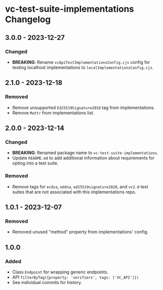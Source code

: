# vc-test-suite-implementations Changelog

## 3.0.0 - 2023-12-27

### Changed
- **BREAKING**: Rename `vcApiTestImplementationsConfig.cjs` config for testing
  localhost implementations to `localImplementationsConfig.cjs`.

## 2.1.0 - 2023-12-18

### Removed
- Remove unsupported `Ed25519Signature2018` tag from implementations.
- Remove `Mattr` from implementations list.

## 2.0.0 - 2023-12-14

### Changed
- **BREAKING**: Renamed package name to `vc-test-suite-implementations`.
- Update `README.md` to add additional information about requirements for
  opting into a test suite.

### Removed
- Remove tags for `ecdsa`, `eddsa`, `ed25519signature2020`, and `vc2.0` test
  suites that are not associated with this implementations repo.

## 1.0.1 - 2023-12-07

### Removed
- Removed unused "method" property from implementations' config.

## 1.0.0

### Added
- Class `Endpoint` for wrapping generic endpoints.
- API `filterByTag({property: 'verifiers', tags: ['VC_API']})`
- See individual commits for history.
